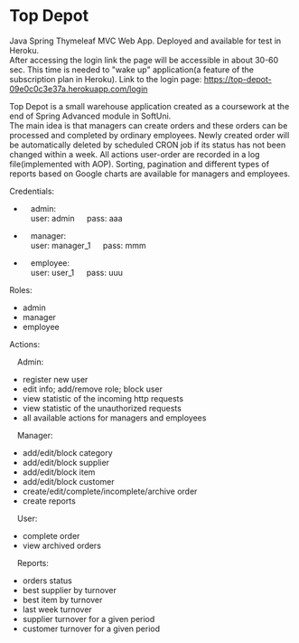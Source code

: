 # Top Depot
Java Spring Thymeleaf MVC Web App. Deployed and available for test in Heroku.   
After accessing the login link the page will be accessible in about 30-60 sec. This time is needed to "wake up" application(a feature of the subscription plan in Heroku). 
Link to the login page: https://top-depot-09e0c0c3e37a.herokuapp.com/login  

Top Depot is a small warehouse application created as a coursework at the end of Spring Advanced module in SoftUni.  
The main idea is that managers can create orders and these orders can be processed and completed by ordinary employees. Newly created order will be automatically deleted by scheduled CRON job if its status has not been changed within a week.
All actions user-order are recorded in a log file(implemented with AOP).
Sorting, pagination and different types of reports based on Google charts are available for managers and employees.  

Credentials:  
- &emsp;admin:  
&emsp;user: admin &emsp; pass: aaa  

- &emsp;manager:  
&emsp;user: manager_1 &emsp; pass: mmm  

- &emsp;employee:  
&emsp;user: user_1 &emsp; pass: uuu


Roles:
- admin
- manager
- employee
  
Actions:  

&emsp;Admin:  
- register new user
- edit info;  add/remove role; block user
- view statistic of the incoming http requests
- view statistic of the unauthorized requests  
- all available actions for managers and employees
  
&emsp;Manager:  
- add/edit/block category
- add/edit/block supplier
- add/edit/block item
- add/edit/block customer
- create/edit/complete/incomplete/archive order
- create reports
  
&emsp;User:
- complete order
- view archived orders

&emsp;Reports:
- orders status
- best supplier by turnover
- best item by turnover
- last week turnover
- supplier turnover for a given period
- customer turnover for a given period
